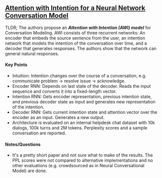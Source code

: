 ## [Attention with Intention for a Neural Network Conversation Model](http://arxiv.org/abs/1510.08565)

TLDR; The authors propose an ***Attention with Intention (AWI) model*** for Conversation Modeling. AWI consists of three recurrent networks: An encoder that embeds the source sentence from the user, an intention network that models the intention of the conversation over time, and a decoder that generates responses. The authors show that the network can general natural responses.

#### Key Points

- Intuition: Intention changes over the course of a conversation, e.g. communicate problem -> resolve issue -> acknowledge.
- Encoder RNN: Depends on last state of the decoder. Reads the input sequence and converts it into a fixed-length vector.
- Intention RNN: Gets encoder representation, previous intention state, and previous decoder state as input and generates new representation of the intention.
- Decoder RNN: Gets current intention state and attention vector over the encoder as an input. Generates a new output.
- Architecture is evaluated on an internal helpdesk chat dataset with 10k dialogs, 100k turns and 2M tokens. Perplexity scores and a sample conversation are reported.

#### Notes/Questions

- It's a pretty short paper and not sure what to make of the results. The PPL scores were not compared to alternative implementations and no other evaluations (e.g. crowdsourced as in Neural Conversational Model) are done.
